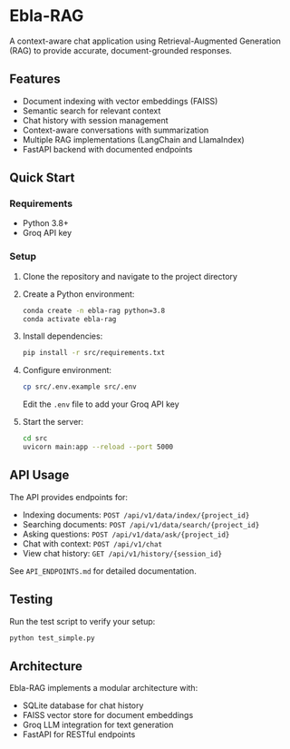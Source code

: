 # Ebla-RAG

A context-aware chat application using Retrieval-Augmented Generation (RAG) to provide accurate, document-grounded responses.

## Features

- Document indexing with vector embeddings (FAISS)
- Semantic search for relevant context
- Chat history with session management
- Context-aware conversations with summarization
- Multiple RAG implementations (LangChain and LlamaIndex)
- FastAPI backend with documented endpoints

## Quick Start

### Requirements

- Python 3.8+
- Groq API key

### Setup

1. Clone the repository and navigate to the project directory

2. Create a Python environment:
   ```bash
   conda create -n ebla-rag python=3.8
   conda activate ebla-rag
   ```

3. Install dependencies:
   ```bash
   pip install -r src/requirements.txt
   ```

4. Configure environment:
   ```bash
   cp src/.env.example src/.env
   ```
   Edit the `.env` file to add your Groq API key

5. Start the server:
   ```bash
   cd src
   uvicorn main:app --reload --port 5000
   ```

## API Usage

The API provides endpoints for:

- Indexing documents: `POST /api/v1/data/index/{project_id}`
- Searching documents: `POST /api/v1/data/search/{project_id}`
- Asking questions: `POST /api/v1/data/ask/{project_id}`
- Chat with context: `POST /api/v1/chat`
- View chat history: `GET /api/v1/history/{session_id}`

See `API_ENDPOINTS.md` for detailed documentation.

## Testing

Run the test script to verify your setup:
```bash
python test_simple.py
```

## Architecture

Ebla-RAG implements a modular architecture with:
- SQLite database for chat history
- FAISS vector store for document embeddings
- Groq LLM integration for text generation
- FastAPI for RESTful endpoints